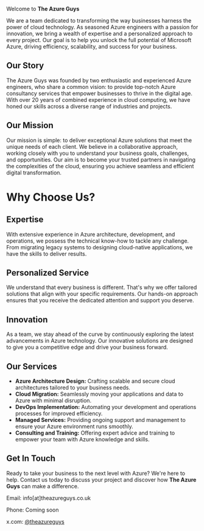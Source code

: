 Welcome to **The Azure Guys**

We are a team dedicated to transforming the way businesses harness the power of cloud technology. As seasoned Azure engineers with a passion for innovation, we bring a wealth of expertise and a personalized approach to every project. Our goal is to help you unlock the full potential of Microsoft Azure, driving efficiency, scalability, and success for your business.

## Our Story

The Azure Guys was founded by two enthusiastic and experienced Azure engineers, who share a common vision: to provide top-notch Azure consultancy services that empower businesses to thrive in the digital age. With over 20 years of combined experience in cloud computing, we have honed our skills across a diverse range of industries and projects.

## Our Mission

Our mission is simple: to deliver exceptional Azure solutions that meet the unique needs of each client. We believe in a collaborative approach, working closely with you to understand your business goals, challenges, and opportunities. Our aim is to become your trusted partners in navigating the complexities of the cloud, ensuring you achieve seamless and efficient digital transformation.

# Why Choose Us?

## Expertise

With extensive experience in Azure architecture, development, and operations, we possess the technical know-how to tackle any challenge. From migrating legacy systems to designing cloud-native applications, we have the skills to deliver results.

## Personalized Service

We understand that every business is different. That's why we offer tailored solutions that align with your specific requirements. Our hands-on approach ensures that you receive the dedicated attention and support you deserve.

## Innovation

As a team, we stay ahead of the curve by continuously exploring the latest advancements in Azure technology. Our innovative solutions are designed to give you a competitive edge and drive your business forward.

## Our Services

- **Azure Architecture Design:** Crafting scalable and secure cloud architectures tailored to your business needs.
- **Cloud Migration:** Seamlessly moving your applications and data to Azure with minimal disruption.
- **DevOps Implementation:** Automating your development and operations processes for improved efficiency.
- **Managed Services:** Providing ongoing support and management to ensure your Azure environment runs smoothly.
- **Consulting and Training:** Offering expert advice and training to empower your team with Azure knowledge and skills.

## Get In Touch

Ready to take your business to the next level with Azure? We're here to help. Contact us today to discuss your project and discover how **The Azure Guys** can make a difference.

Email: info[at]theazureguys.co.uk

Phone: Coming soon

x.com: <a href="https://x.com/theazureguys" target="_blank">@theazureguys</a>